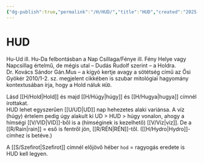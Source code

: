 ```yaml
---
{"dg-publish":true,"permalink":"/H/HUD/","title":"HUD","created":"2025-01-22T00:32","updated":"2025-01-22T00:32"}
---
```



# HUD

Hu-Ud ill. Hu-Da felbontásban a Nap Csillaga/Fénye ill. Fény Helye vagy Napcsillag értelmű, de mégis utal – Dudás Rudolf szerint – a Holdra.  
Dr. Kovács Sándor Gán.Mus – a kígyó kertje avagy a sötétség című az Ősi Gyökér 2010/1-2. sz. megjelent cikkében is szubar mitológiai hagyomány kontextusában írja, hogy a Hold náluk `HÚD`.  

Lásd [[H/Hold\|Hold]] és majd [[H/Húgy\|húgy]] és [[H/Hugya\|hugya]] címnél írottakat.  
HUD lehet egyszerűen [[U/UD\|UD]] nap hehezetes alaki variánsa. A víz (húgy) értelem pedig úgy alakult ki UD > HUD > húgy vonalon, ahogy a hímségi [[V/VID\|VID]]-ből is a (hímséginek is kezelhető) [[V/Víz\|víz]]. De a [[R/Rain\|rain]] = eső is fentről jön, [[R/RÉN\|RÉN]]-től. ([[H/Hydro\|Hydro]]- címhez is betéve.)  

A [[S/Szefirot\|Szefirot]] címnél előjövő héber `hod` = ragyogás eredete is HUD kell legyen.  